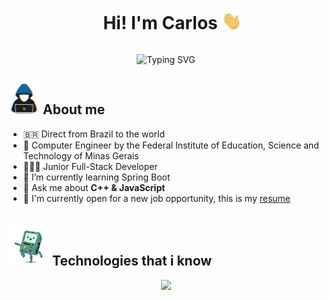 <!--h1 without bottom border-->
<div id="user-content-toc">
  <ul align="center">
    <summary><h1 style="display: inline-block">Hi! I'm Carlos&nbsp;</h1><img src="https://github.com/Dev-Cwsc/Dev-Cwsc/blob/main/img/waving-hand.gif" width="35"></summary>
  </ul>
</div>

<!--- snake -->
<div align="center">
  <picture>
    <img src="https://readme-typing-svg.herokuapp.com?font=Fira+Code&size=23&duration=3000&pause=1000&center=true&vCenter=true&width=435&lines=Computer+Engineer;Full-Stack+Developer;Passionate+about+technology" alt="Typing SVG"/>
  </picture>
</div>

## <picture><img src = "https://github.com/Dev-Cwsc/Dev-Cwsc/blob/main/img/programmer.gif" width = 50px></picture> About me

<!--Intro start-->
- 🇧🇷 Direct from Brazil to the world
- 🏫 Computer Engineer by the Federal Institute of Education, Science and Technology of Minas Gerais
- 👨🏻‍💻 Junior Full-Stack Developer
- 🌱 I’m currently learning Spring Boot
- 💬 Ask me about **C++ & JavaScript**
- 💼 I'm currently open for a new job opportunity, this is my [resume](https://github.com/Dev-Cwsc/Dev-Cwsc/blob/main/documents/Resume%20-%20Carlos%20Camargos.pdf)
<!--Intro end-->

<!--h1 without bottom border-->
## <picture><img src = "https://github.com/Dev-Cwsc/Dev-Cwsc/blob/main/img/beemo.gif" width = 70px></picture>Technologies that i know</h2></summary>
<!--tech stack icons-->
<p align="center">
  <a href="https://skillicons.dev">
    <img src="https://skillicons.dev/icons?i=git,c,cpp,java,spring,py,js,ts,nodejs,nestjs,react,html,css,postgresql,mysql,docker,postman,linux,idea,vscode&perline=10" />
  </a>
</p>
